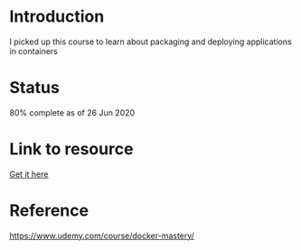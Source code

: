 # Introduction

I picked up this course to learn about packaging and deploying applications in containers

# Status

80% complete as of 26 Jun 2020

# Link to resource

[Get it here](https://docs.google.com/document/d/1xdZ3Lojpl6MWPSmAO9dtPA8wpCdggeCvEh0ZPOqivQQ/edit?usp=sharing)

# Reference

https://www.udemy.com/course/docker-mastery/
